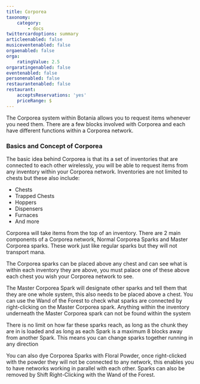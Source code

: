 ```yaml
---
title: Corporea
taxonomy:
    category:
        - docs
twittercardoptions: summary
articleenabled: false
musiceventenabled: false
orgaenabled: false
orga:
    ratingValue: 2.5
orgaratingenabled: false
eventenabled: false
personenabled: false
restaurantenabled: false
restaurant:
    acceptsReservations: 'yes'
    priceRange: $
---
```


The Corporea system within Botania allows you to request items whenever you need them. There are a few blocks involved with Corporea and each have different functions within a Corporea network.

### Basics and Concept of Corporea
The basic idea behind Corporea is that its a set of inventories that are connected to each other wirelessly, you will be able to request items from any inventory within your Corporea network. Inventories are not limited to chests but these also include:

* Chests
* Trapped Chests
* Hoppers
* Dispensers
* Furnaces
* And more

Corporea will take items from the top of an inventory. There are 2 main components of a Corporea network, Normal Corporea Sparks and Master Corporea sparks. These work just like regular sparks but they will not transport mana. 

The Corporea sparks can be placed above any chest and can see what is within each inventory they are above, you must palace one of these above each chest you wish your Corporea network to see. 

The Master Corporea Spark will designate other sparks and tell them that they are one whole system, this also needs to be placed above a chest. You can use the Wand of the Forest to check what sparks are connected by right-clicking on the Master Corporea spark. Anything within the inventory underneath the Master Corporea spark can not be found within the system

There is no limit on how far these sparks reach, as long as the chunk they are in is loaded and as long as each Spark is a maximum 8 blocks away from another Spark. This means you can change sparks together running in any direction

You can also dye Corporea Sparks with Floral Powder, once right-clicked with the powder they will not be connected to any network, this enables you to have networks working in parallel with each other. Sparks can also be removed by Shift Right-Clicking with the Wand of the Forest.
